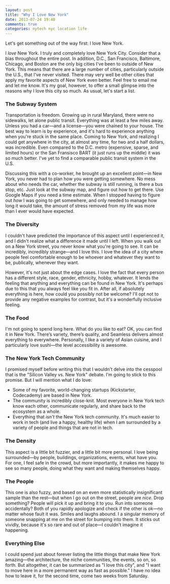 ```yaml
---
layout: post
title: "Why I Love New York"
date: 2013-07-24 19:40
comments: true
categories: nytech nyc location life
---
```

Let's get something out of the way first: I love New York.

I *love* New York. I truly and completely love New York City. Consider that a bias throughout the entire post. In addition, D.C., San Francisco, Baltimore, Chicago, and Boston are the only big cities I've been to outside of New York. This means that there are a large number of cities, particularly outside the U.S., that I've never visited. There may very well be other cities that apply my favorite aspects of New York even better. Feel free to email me and let me know. It's my goal, however, to offer a small glimpse into the reasons why I love this city so much. As usual, let's start a list.

<!--more-->

### The Subway System
Transportation is freedom. Growing up in rural Maryland, there were no sidewalks, let alone public transit. Everything was at least a few miles away. Unless you had a car—and a license—you were chained to your house. The best way to learn is by experience, and it's hard to experience anything when you're stuck in the same place. Coming to New York, and realizing I could get anywhere in the city, at almost any time, for two and a half dollars, was incredible. Even compared to the D.C. metro (expensive, sparse, and limited hours) or the San Fransisco BART (it just runs up the middle) it was so much better. I've yet to find a comparable public transit system in the U.S. 

Discussing this with a co-worker, he brought up an excellent point—in New York, you never had to plan how you were getting somewhere. No mess about who needs the car, whether the subway is still running, is there a bus stop, etc. Just look at the subway map, and figure out how to get there. Use Google Maps if you need a time estimate. When I stopped having to figure out *how* I was going to get somewhere, and only needed to manage how long it would take, the amount of stress removed from my life was more than I ever would have expected.

### The Diversity
I couldn't have predicted the importance of this aspect until I experienced it, and I didn't realize what a difference it made until I left. When you walk out on a New York street, you never know what you're going to see. It can be incredibly, incredibly strange—and I love this. I love the idea of a city where people feel comfortable enough to be whoever and whatever they want to be, publically, whenever they want.

However, it's not just about the edge cases. I love the fact that every person has a different style, race, gender, ethnicity, hobby, whatever. It lends the feeling that anything and everything can be found in New York. It's perhaps due to this that you always feel like you fit in. After all, if absolutely everything is here, how could you possibly not be welcome? I'll opt not to provide any negative examples for contrast, but it's a wonderfully inclusive feeling. 

### The Food
I'm not going to spend long here. What do you like to eat? OK, you can find it in New York. There’s variety, there’s quality, and Seamless delivers almost everything to everywhere. Personally, I like a variety of Asian cuisine, and I particularly love sushi—the level accessibility is awesome. 

### The New York Tech Community
I promised myself before writing this that I wouldn't delve into the cesspool that is the "Silicon Valley vs. New York" debate. I'm going to stick to this promise. But I will mention what I do love:

* Some of my favorite, world-changing startups (Kickstarter, Codecademy) are based in New York.
* The community is incredibly close-knit. Most everyone in New York tech know each other, communicate regularly, and share back to the ecosystem as a whole.
* Everything that *isn't* the New York tech community. It's much easier to work in tech (and live a happy, healthy life) when I am surrounded by a variety of people and things that are not in tech.

### The Density
This aspect is a little bit fuzzier, and a little bit more personal. I love being surrounded—by people, buildings, organizations, events, what have you. For one, I feel safe in the crowd, but more importantly, it makes me happy to see so many people, doing what they want and making themselves happy.

### The People
This one is also fuzzy, and based on an even more statistically insignificant sample than the rest—but when I go out on the street, people are *nice*. Drop something? People will pick it up and bring it to you. Run into someone accidentally? Both of you rapidly apologize and check if the other is ok—no matter whose fault it was. Smiles and laughs abound. I a singular memory of someone snapping at me on the street for bumping into them. It sticks out vividly, because it's so rare and out of place—I couldn't imagine it happening.

### Everything Else
I could spend just about forever listing the little things that make New York amazing—the architecture, the niche communities, the events, so on, so forth. But altogether, it can be summarized as "I love this city", and "I want to move here in a more permanent way as fast as possible." I have no idea how to leave it, for the second time, come two weeks from Saturday.


